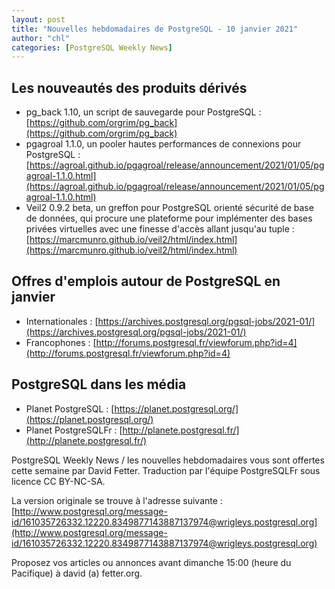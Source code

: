 ```yaml
---
layout: post
title: "Nouvelles hebdomadaires de PostgreSQL - 10 janvier 2021"
author: "chl"
categories: [PostgreSQL Weekly News]
---
```


## Les nouveautés des produits dérivés

- pg_back 1.10, un script de sauvegarde pour PostgreSQL :
  [https://github.com/orgrim/pg_back](https://github.com/orgrim/pg_back)
- pgagroal 1.1.0, un pooler hautes performances de connexions pour PostgreSQL :
  [https://agroal.github.io/pgagroal/release/announcement/2021/01/05/pgagroal-1.1.0.html](https://agroal.github.io/pgagroal/release/announcement/2021/01/05/pgagroal-1.1.0.html)
- Veil2 0.9.2 beta, un greffon pour PostgreSQL orienté sécurité de base de données, qui
  procure une plateforme pour implémenter des bases privées virtuelles avec une
  finesse d'accès allant jusqu'au tuple :
  [https://marcmunro.github.io/veil2/html/index.html](https://marcmunro.github.io/veil2/html/index.html)

<!--more-->

## Offres d'emplois autour de PostgreSQL en janvier

- Internationales : [https://archives.postgresql.org/pgsql-jobs/2021-01/](https://archives.postgresql.org/pgsql-jobs/2021-01/)
- Francophones : [http://forums.postgresql.fr/viewforum.php?id=4](http://forums.postgresql.fr/viewforum.php?id=4)

## PostgreSQL dans les média

- Planet PostgreSQL : [https://planet.postgresql.org/](https://planet.postgresql.org/)
- Planet PostgreSQLFr : [http://planete.postgresql.fr/](http://planete.postgresql.fr/)

PostgreSQL Weekly News / les nouvelles hebdomadaires vous sont offertes cette semaine par David Fetter. Traduction par l'équipe PostgreSQLFr sous licence CC BY-NC-SA.


La version originale se trouve à l'adresse suivante :
[http://www.postgresql.org/message-id/161035726332.12220.8349877143887137974@wrigleys.postgresql.org](http://www.postgresql.org/message-id/161035726332.12220.8349877143887137974@wrigleys.postgresql.org)

Proposez vos articles ou annonces avant dimanche 15:00 (heure du Pacifique) à david (a) fetter.org.

